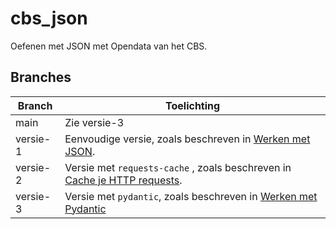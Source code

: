 # cbs_json
Oefenen met JSON met Opendata van het CBS.

## Branches

| Branch   | Toelichting                                                                                                                   |
|----------|-------------------------------------------------------------------------------------------------------------------------------|
| main     | Zie versie-3                                                                                                                  |
| versie-1 | Eenvoudige versie, zoals beschreven in  [Werken met JSON](https://python-cursus.nl/blog/werken-met-json/).                    |
| versie-2 | Versie met  `requests-cache` , zoals beschreven in  [Cache je HTTP requests]( https://python-cursus.nl/blog/requests-cache/). |
| versie-3 | Versie met `pydantic`, zoals beschreven in [Werken met Pydantic](https://python-cursus.nl/blog/json-en-pydantic/)             |
